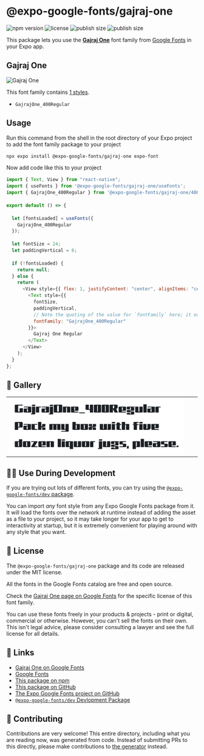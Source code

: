 # @expo-google-fonts/gajraj-one

![npm version](https://flat.badgen.net/npm/v/@expo-google-fonts/gajraj-one)
![license](https://flat.badgen.net/github/license/expo/google-fonts)
![publish size](https://flat.badgen.net/packagephobia/install/@expo-google-fonts/gajraj-one)
![publish size](https://flat.badgen.net/packagephobia/publish/@expo-google-fonts/gajraj-one)

This package lets you use the [**Gajraj One**](https://fonts.google.com/specimen/Gajraj+One) font family from [Google Fonts](https://fonts.google.com/) in your Expo app.

## Gajraj One

![Gajraj One](./font-family.png)

This font family contains [1 styles](#-gallery).

- `GajrajOne_400Regular`

## Usage

Run this command from the shell in the root directory of your Expo project to add the font family package to your project

```sh
npx expo install @expo-google-fonts/gajraj-one expo-font
```

Now add code like this to your project

```js
import { Text, View } from "react-native";
import { useFonts } from '@expo-google-fonts/gajraj-one/useFonts';
import { GajrajOne_400Regular } from '@expo-google-fonts/gajraj-one/400Regular';

export default () => {

  let [fontsLoaded] = useFonts({
    GajrajOne_400Regular
  });

  let fontSize = 24;
  let paddingVertical = 6;

  if (!fontsLoaded) {
    return null;
  } else {
    return (
      <View style={{ flex: 1, justifyContent: "center", alignItems: "center" }}>
        <Text style={{
          fontSize,
          paddingVertical,
          // Note the quoting of the value for `fontFamily` here; it expects a string!
          fontFamily: "GajrajOne_400Regular"
        }}>
          Gajraj One Regular
        </Text>
      </View>
    );
  }
};
```

## 🔡 Gallery


||||
|-|-|-|
|![GajrajOne_400Regular](./400Regular/GajrajOne_400Regular.ttf.png)||||


## 👩‍💻 Use During Development

If you are trying out lots of different fonts, you can try using the [`@expo-google-fonts/dev` package](https://github.com/expo/google-fonts/tree/master/font-packages/dev#readme).

You can import _any_ font style from any Expo Google Fonts package from it. It will load the fonts over the network at runtime instead of adding the asset as a file to your project, so it may take longer for your app to get to interactivity at startup, but it is extremely convenient for playing around with any style that you want.


## 📖 License

The `@expo-google-fonts/gajraj-one` package and its code are released under the MIT license.

All the fonts in the Google Fonts catalog are free and open source.

Check the [Gajraj One page on Google Fonts](https://fonts.google.com/specimen/Gajraj+One) for the specific license of this font family.

You can use these fonts freely in your products & projects - print or digital, commercial or otherwise. However, you can't sell the fonts on their own. This isn't legal advice, please consider consulting a lawyer and see the full license for all details.

## 🔗 Links

- [Gajraj One on Google Fonts](https://fonts.google.com/specimen/Gajraj+One)
- [Google Fonts](https://fonts.google.com/)
- [This package on npm](https://www.npmjs.com/package/@expo-google-fonts/gajraj-one)
- [This package on GitHub](https://github.com/expo/google-fonts/tree/master/font-packages/gajraj-one)
- [The Expo Google Fonts project on GitHub](https://github.com/expo/google-fonts)
- [`@expo-google-fonts/dev` Devlopment Package](https://github.com/expo/google-fonts/tree/master/font-packages/dev)

## 🤝 Contributing

Contributions are very welcome! This entire directory, including what you are reading now, was generated from code. Instead of submitting PRs to this directly, please make contributions to [the generator](https://github.com/expo/google-fonts/tree/master/packages/generator) instead.
